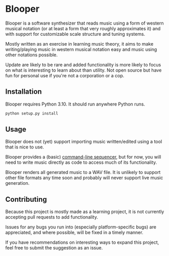 # Blooper

Blooper is a software synthesizer that reads music using a form of western musical notation (or at least a form that very roughly approximates it) and with support for customizable scale structure and tuning systems.

Mostly written as an exercise in learning music theory, it aims to make writing/playing music in western musical notation easy and music using other notations possible.

Update are likely to be rare and added functionality is more likely to focus on what is interesting to learn about than utility.
Not open source but have fun for personal use if you're not a corporation or a cop.

## Installation

Blooper requires Python 3.10.
It should run anywhere Python runs.

```sh
python setup.py install
```

## Usage

Blooper does not (yet) support importing music written/edited using a tool that is nice to use.

Blooper provides a (basic) [command-line sequencer](docs/cli.md), but for now, you will need to write music directly as code to access much of its functionality.

Blooper renders all generated music to a WAV file.
It is unlikely to support other file formats any time soon and probably will never support live music generation.

## Contributing

Because this project is mostly made as a learning project, it is not currently accepting pull requests to add functionality.

Issues for any bugs you run into (especially platform-specific bugs) are appreciated, and where possible, will be fixed in a timely manner.

If you have recommendations on interesting ways to expand this project, feel free to submit the suggestion as an issue.